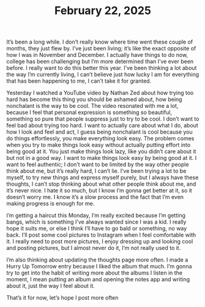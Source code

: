 ﻿---
title: "February 22, 2025"
pubDate: 2025-02-22
---
It’s been a long while. I don’t really know where time went these couple of months, they just flew by. I’ve just been living; it’s like the exact opposite of how I was in November and December. I actually have things to do now, college has been challenging but I’m more determined than I’ve ever been before. I really want to do this better this year. I’ve been thinking a lot about the way I’m currently living, I can’t believe just how lucky I am for everything that has been happening to me, I can’t take it for granted.

Yesterday I watched a YouTube video by Nathan Zed about how trying too hard has become this thing you should be ashamed about, how being nonchalant is the way to be cool. The video resonated with me a lot, because I feel that personal expression is something so beautiful, something so pure that people suppress just to try to be cool. I don’t want to feel bad about trying too hard. I want to actually care about what I do, about how I look and feel and act, I guess being nonchalant is cool because you do things effortlessly, you make everything look easy. The problem comes when you try to make things look easy without actually putting effort into being good at it. You just make things look lazy, like you didn’t care about it but not in a good way. I want to make things look easy by being good at it. I want to feel authentic; I don’t want to be limited by the way other people think about me, but it’s really hard, I can’t lie. I’ve been trying a lot to be myself, to try new things and express myself purely, but I always have these thoughts, I can’t stop thinking about what other people think about me, and it’s never nice. I hate it so much, but I know I’m gonna get better at it, so it doesn’t worry me. I know it’s a slow process and the fact that I’m even making progress is enough for me.

I’m getting a haircut this Monday, I’m really excited because I’m getting bangs, which is something I’ve always wanted since I was a kid. I really hope it suits me, or else I think I’ll have to go bald or something, no way back. I’ll post some cool pictures to Instagram when I feel comfortable with it. I really need to post more pictures, I enjoy dressing up and looking cool and posting pictures, but I almost never do it, I’m not really used to it.

I’m also thinking about updating the thoughts page more often. I made a Hurry Up Tomorrow entry because I liked the album that much. I’m gonna try to get into the habit of writing more about the albums I listen in the moment, I mean putting an album and opening the notes app and writing about it, just the way I feel about it.

That’s it for now, let’s hope I post more often
